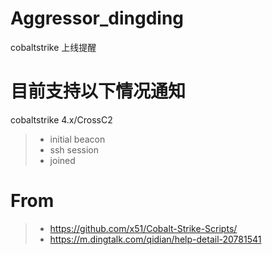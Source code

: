 # Aggressor_dingding
cobaltstrike 上线提醒
# 目前支持以下情况通知
cobaltstrike 4.x/CrossC2
>* initial beacon
>* ssh session
>* joined 
# From
>* https://github.com/x51/Cobalt-Strike-Scripts/
>* https://m.dingtalk.com/qidian/help-detail-20781541
